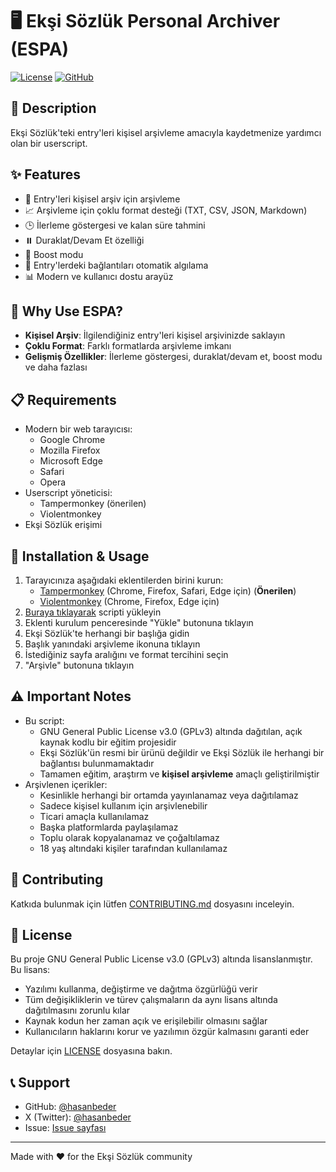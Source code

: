 # 🖥️ Ekşi Sözlük Personal Archiver (ESPA)

[![License](https://img.shields.io/badge/License-GPLv3-green.svg)](LICENSE)
[![GitHub](https://img.shields.io/badge/GitHub-ESPA-blue.svg)](https://github.com/hasanbeder/ESPA)

## 📝 Description

Ekşi Sözlük'teki entry'leri kişisel arşivleme amacıyla kaydetmenize yardımcı olan bir userscript.

## ✨ Features

- 📁 Entry'leri kişisel arşiv için arşivleme
- 📈 Arşivleme için çoklu format desteği (TXT, CSV, JSON, Markdown)
- 🕒 İlerleme göstergesi ve kalan süre tahmini
- ⏸️ Duraklat/Devam Et özelliği
- 🚀 Boost modu
- 🔗 Entry'lerdeki bağlantıları otomatik algılama
- 📊 Modern ve kullanıcı dostu arayüz

## 🎯 Why Use ESPA?

- **Kişisel Arşiv**: İlgilendiğiniz entry'leri kişisel arşivinizde saklayın
- **Çoklu Format**: Farklı formatlarda arşivleme imkanı
- **Gelişmiş Özellikler**: İlerleme göstergesi, duraklat/devam et, boost modu ve daha fazlası

## 📋 Requirements

- Modern bir web tarayıcısı:
  - Google Chrome
  - Mozilla Firefox
  - Microsoft Edge
  - Safari
  - Opera
- Userscript yöneticisi:
  - Tampermonkey (önerilen)
  - Violentmonkey
- Ekşi Sözlük erişimi

## 🚀 Installation & Usage

1. Tarayıcınıza aşağıdaki eklentilerden birini kurun:
   - [Tampermonkey](https://www.tampermonkey.net/) (Chrome, Firefox, Safari, Edge için) (**Önerilen**)
   - [Violentmonkey](https://violentmonkey.github.io/) (Chrome, Firefox, Edge için)
2. [Buraya tıklayarak](https://raw.githubusercontent.com/hasanbeder/ESPA/main/ESPA.user.js) scripti yükleyin
3. Eklenti kurulum penceresinde "Yükle" butonuna tıklayın
4. Ekşi Sözlük'te herhangi bir başlığa gidin
5. Başlık yanındaki arşivleme ikonuna tıklayın
6. İstediğiniz sayfa aralığını ve format tercihini seçin
7. "Arşivle" butonuna tıklayın

## ⚠️ Important Notes

- Bu script:
  - GNU General Public License v3.0 (GPLv3) altında dağıtılan, açık kaynak kodlu bir eğitim projesidir
  - Ekşi Sözlük'ün resmi bir ürünü değildir ve Ekşi Sözlük ile herhangi bir bağlantısı bulunmamaktadır
  - Tamamen eğitim, araştırm ve **kişisel arşivleme** amaçlı geliştirilmiştir
- Arşivlenen içerikler:
  - Kesinlikle herhangi bir ortamda yayınlanamaz veya dağıtılamaz
  - Sadece kişisel kullanım için arşivlenebilir
  - Ticari amaçla kullanılamaz
  - Başka platformlarda paylaşılamaz
  - Toplu olarak kopyalanamaz ve çoğaltılamaz
  - 18 yaş altındaki kişiler tarafından kullanılamaz

## 🤝 Contributing

Katkıda bulunmak için lütfen [CONTRIBUTING.md](CONTRIBUTING.md) dosyasını inceleyin.

## 📜 License

Bu proje GNU General Public License v3.0 (GPLv3) altında lisanslanmıştır. Bu lisans:
- Yazılımı kullanma, değiştirme ve dağıtma özgürlüğü verir
- Tüm değişikliklerin ve türev çalışmaların da aynı lisans altında dağıtılmasını zorunlu kılar
- Kaynak kodun her zaman açık ve erişilebilir olmasını sağlar
- Kullanıcıların haklarını korur ve yazılımın özgür kalmasını garanti eder

Detaylar için [LICENSE](LICENSE) dosyasına bakın.

## 📞 Support

- GitHub: [@hasanbeder](https://github.com/hasanbeder)
- X (Twitter): [@hasanbeder](https://x.com/hasanbeder)
- Issue: [Issue sayfası](https://github.com/hasanbeder/ESPA/issues)

---
Made with ❤️ for the Ekşi Sözlük community
